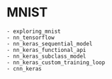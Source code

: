 # MNIST

	- exploring_mnist
	- nn_tensorflow
	- nn_keras_sequential_model
	- nn_keras_functional_api
	- nn_keras_subclass_model
	- nn_keras_custom_training_loop
	- cnn_keras